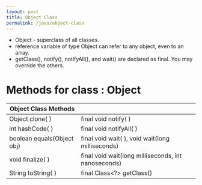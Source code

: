 ```yaml
---
layout: post
title: Object Class
permalink: /java/object-class
---
```


* Object - superclass of all classes.
* reference variable of type Object can refer to any object, even to an array.
* getClass(), notify(), notifyAll(), and wait() are declared as final. You may override the others.

# Methods for class : Object

|Object Class Methods||
|---|---|
Object clone( ) 	        |final void notify( ) 
int hashCode( ) 	        |final void notifyAll( ) 
boolean equals(Object obj) 	|final void wait( ), void wait(long milliseconds)
void finalize( ) 	        |final void wait(long milliseconds, int nanoseconds)
String toString( )	        |final Class<?> getClass()

